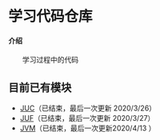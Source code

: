 # 学习代码仓库

#### 介绍
  &emsp;&emsp;学习过程中的代码

## 目前已有模块
  - [JUC](https://github.com/hongyidashi/learning_code_warehouse./tree/master/juc)（已结束，最后一次更新 2020/3/26）
  - [JUF](https://github.com/hongyidashi/learning_code_warehouse./tree/master/juf)（已结束，最后一次更新 2020/3/27）
  - [JVM](https://github.com/hongyidashi/learning_code_warehouse./tree/master/jvm)（已结束，最后一次更新2020/4/13 ）
